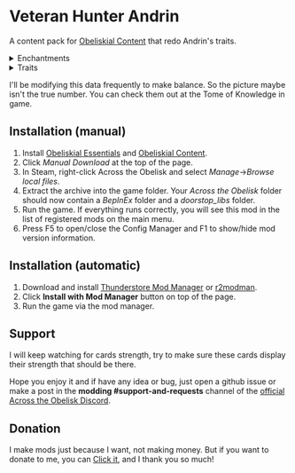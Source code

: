# Veteran Hunter Andrin

A content pack for [Obeliskial Content](https://across-the-obelisk.thunderstore.io/package/meds/Obeliskial_Content/) that redo Andrin's traits.

<details>
<summary>Enchantments</summary>

### Enchantments

![Wild_Hunt](https://github.com/Shazixnar/ATO-Veteran_Hunter_Andrin/blob/main/Picture/Wild_Hunt.png?raw=true)

![Search](https://github.com/Shazixnar/ATO-Veteran_Hunter_Andrin/blob/main/Picture/Search.png?raw=true)

![Serrated_Weapons](https://github.com/Shazixnar/ATO-Veteran_Hunter_Andrin/blob/main/Picture/Serrated_Weapons.png?raw=true)

![Inhibit](https://github.com/Shazixnar/ATO-Veteran_Hunter_Andrin/blob/main/Picture/Inhibit.png?raw=true)
</details>

<details>
<summary>Traits</summary>

### Level 3

Merciless Hunter: When you hit a monster with Mark, it deals double of the target's Mark charges as Slashing or Piercing damage(random choose). Bleed on enemies increase 1% damage of Mark damage per charge.

Master of Track: Sight on enermies reduce 0.2% damage done and all resistance. When you play a \"Skill\" card, draw 1 card and apply 2 Sight to all enermies.(2 times/turn)

### Level 5

Master of Melee and Ranged: When you play a \"Ranged Attack\" card, refund 1 Energy and apply 2 Mark to the enemies, put a random \"Melee Attack\" card in your hand with cost -3 and vanish. When you play a \"Melee Attack\" card, draw 1 card and gain 1 Powerful, put a random \"Ranged Attack\" card in your hand with cost -3 and vanish(4 times/turn)

Mark of Death: Mark +2, Sight +2, Mark on enemies max charge is 75. Mark on enermies reduce 0.3% all resistance.
</details>

I'll be modifying this data frequently to make balance. So the picture maybe isn't the true number. You can check them out at the Tome of Knowledge in game.

## Installation (manual)

1. Install [Obeliskial Essentials](https://across-the-obelisk.thunderstore.io/package/meds/Obeliskial_Essentials/) and [Obeliskial Content](https://across-the-obelisk.thunderstore.io/package/meds/Obeliskial_Content/).
2. Click _Manual Download_ at the top of the page.
3. In Steam, right-click Across the Obelisk and select _Manage_->_Browse local files_.
4. Extract the archive into the game folder. Your _Across the Obelisk_ folder should now contain a _BepInEx_ folder and a _doorstop\_libs_ folder.
5. Run the game. If everything runs correctly, you will see this mod in the list of registered mods on the main menu.
6. Press F5 to open/close the Config Manager and F1 to show/hide mod version information.

## Installation (automatic)

1. Download and install [Thunderstore Mod Manager](https://www.overwolf.com/app/Thunderstore-Thunderstore_Mod_Manager) or [r2modman](https://across-the-obelisk.thunderstore.io/package/ebkr/r2modman/).
2. Click **Install with Mod Manager** button on top of the page.
3. Run the game via the mod manager.

## Support

I will keep watching for cards strength, try to make sure these cards display their strength that should be there.

Hope you enjoy it and if have any idea or bug, just open a github issue or make a post in the **modding #support-and-requests** channel of the [official Across the Obelisk Discord](https://discord.gg/across-the-obelisk-679706811108163701).

## Donation

I make mods just because I want, not making money. But if you want to donate to me, you can [Click it](https://ko-fi.com/shazixnar), and I thank you so much!